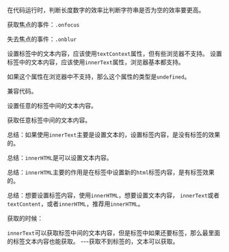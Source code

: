 在代码运行时，判断长度数字的效率比判断字符串是否为空的效率要更高。

获取焦点的事件：`.onfocus`

失去焦点的事件：`.onblur`

设置标签中的文本内容，应该使用`textContext`属性，但有些浏览器不支持。
设置标签中的文本内容，应该使用`innerText`属性，浏览器基本都支持。

如果这个属性在浏览器中不支持，那么这个属性的类型是`undefined`。

兼容代码。

设置任意的标签中间的文本内容。

获取任意标签中间的文本内容。



总结：如果使用`innerText`主要是设置文本的，设置标签内容，是没有标签的效果的。

总结：`innerHTML`是可以设置文本内容。

总结：`innerHTML`主要的作用是在标签中设置新的`html`标签内容，是有标签效果的。

总结：想要设置标签内容，使用`innerHTML`，想要设置文本内容，
`innerText`或者`textContent`，或者`innerHTML`，推荐用`innerHTML`。

获取的时候：

`innerText`可以获取标签中间的文本内容，但是标签中如果还要标签，那么最里面的标签文本内容也能获取。 ---获取不到标签的，文本可以获取。